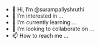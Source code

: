 - 👋 Hi, I’m @surampallyshruthi
- 👀 I’m interested in ...
- 🌱 I’m currently learning ...
- 💞️ I’m looking to collaborate on ...
- 📫 How to reach me ...

<!---
surampallyshruthi/surampallyshruthi is a ✨ special ✨ repository because its `README.md` (this file) appears on your GitHub profile.
You can click the Preview link to take a look at your changes.
--->
